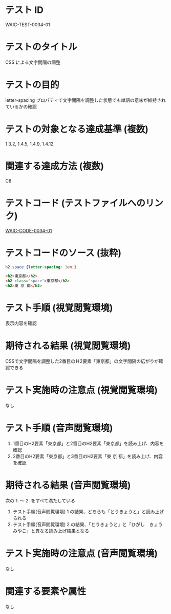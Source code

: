 # テスト ID
WAIC-TEST-0034-01

# テストのタイトル
CSS による文字間隔の調整

# テストの目的
letter-spacing プロパティで文字間隔を調整した状態でも単語の意味が維持されているかの確認

# テストの対象となる達成基準 (複数)
1.3.2, 1.4.5, 1.4.9, 1.4.12

# 関連する達成方法 (複数)
C8

# テストコード (テストファイルへのリンク)
[WAIC-CODE-0034-01](https://waic.github.io/as_test/WAIC-CODE/WAIC-CODE-0034-01.html)

# テストコードのソース (抜粋)
```css
h2.space {letter-spacing: 1em;}
```

```html
<h2>東京都</h2>
<h2 class="space">東京都</h2>
<h2>東 京 都</h2>
```

# テスト手順 (視覚閲覧環境)
表示内容を確認

# 期待される結果 (視覚閲覧環境)
CSSで文字間隔を調整した2番目のＨ2要素「東京都」の文字間隔の広がりが確認できる

# テスト実施時の注意点 (視覚閲覧環境)
なし

# テスト手順 (音声閲覧環境)
1. 1番目のH2要素「東京都」と2番目のH2要素「東京都」を読み上げ、内容を確認
2. 2番目のH2要素「東京都」と3番目のH2要素「東 京 都」を読み上げ、内容を確認


# 期待される結果 (音声閲覧環境)
次の 1. ～ 2. をすべて満たしている
1. テスト手順(音声閲覧環境) 1 の結果、どちらも「とうきょうと」と読み上げられる
2. テスト手順(音声閲覧環境) 2 の結果、「とうきょうと」と「ひがし　きょう　みやこ」と異なる読み上げ結果となる


# テスト実施時の注意点 (音声閲覧環境)
なし

# 関連する要素や属性
なし
